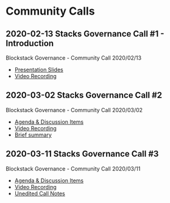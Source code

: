 # Community Calls

## 2020-02-13 Stacks Governance Call #1 - Introduction

Blockstack Governance - Community Call 2020/02/13
- [Presentation Slides](20200213_community_call_001.pdf)
- [Video Recording](https://youtu.be/GilQ9qU4Sa0)

## 2020-03-02 Stacks Governance Call #2

Blockstack Governance - Community Call 2020/03/02
- [Agenda &amp; Discussion Items](https://github.com/stacksgov/pm/issues/3)
- [Video Recording](https://youtu.be/jAEHyq4TKeI)
- [Brief summary](https://github.com/stacksgov/pm/issues/3#issuecomment-593482885)

## 2020-03-11 Stacks Governance Call #3

Blockstack Governance - Community Call 2020/03/11
- [Agenda &amp; Discussion Items](https://github.com/stacksgov/pm/issues/5)
- [Video Recording](https://youtu.be/d7cGndifjR0)
- [Unedited Call Notes](https://github.com/stacksgov/resources/issues/12)
